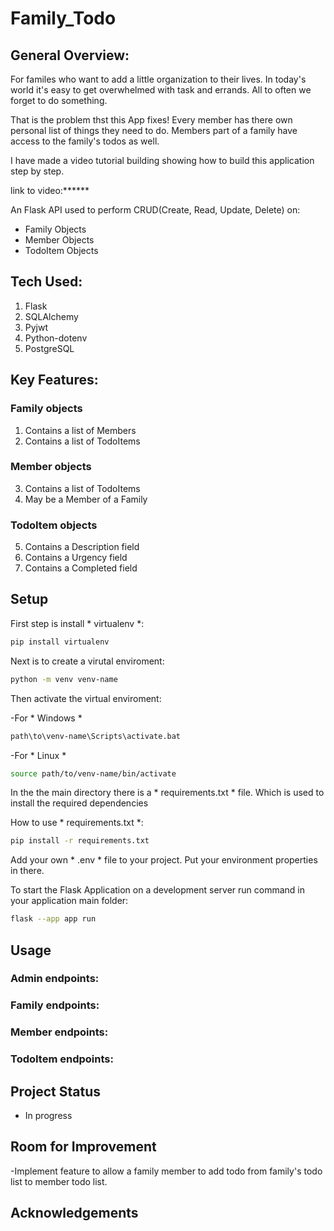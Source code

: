 # Family_Todo
## General Overview:
For familes who want to add a little organization to their lives.
In today's world it's easy to get overwhelmed with task and errands.
All to often we forget to do something.

That is the problem thst this App fixes!
Every member has there own personal list of things they need to do.
Members part of a family have access to the family's todos as well.

I have made a video tutorial building showing
how to build this application step by step.

link to video:******

An Flask API used to perform 
CRUD(Create, Read, Update, Delete) on:
- Family Objects
- Member Objects
- TodoItem Objects

## Tech Used:

1. Flask
2. SQLAlchemy
3. Pyjwt
4. Python-dotenv
5. PostgreSQL

## Key Features:

### Family objects

1. Contains a list of Members
2. Contains a list of TodoItems

### Member objects 

3. Contains a list of TodoItems
4. May be a Member of a Family
 
### TodoItem objects 

5. Contains a Description field
6. Contains a Urgency field
7. Contains a Completed field

## Setup

First step is install * virtualenv *:

``` bash
pip install virtualenv

```

Next is to create a virutal enviroment:

``` bash
python -m venv venv-name

```

Then activate the virtual enviroment:

-For * Windows *

``` bash
path\to\venv-name\Scripts\activate.bat

```

-For * Linux *

``` bash
source path/to/venv-name/bin/activate

```

In the the main directory there is a * requirements.txt * file.
Which is used to install the required dependencies 

How to use * requirements.txt *:

``` bash
pip install -r requirements.txt

```

Add your own * .env * file to your project.
Put your environment properties in there.


To start the Flask Application on a development server 
run command in your application main folder:

``` bash
flask --app app run

```

## Usage

### Admin endpoints:

### Family endpoints:

### Member endpoints:

### TodoItem endpoints:

## Project Status

- In progress

## Room for Improvement

-Implement feature to allow a family member to add todo 
from family's todo list to member todo list.

## Acknowledgements
















